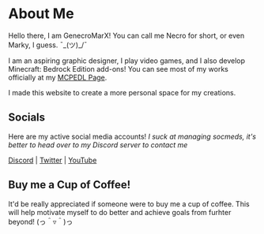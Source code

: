 # About Me

Hello there, I am GenecroMarX! You can call me Necro for short, or even Marky, I guess. ¯\_(ツ)_/¯

I am an aspiring graphic designer, I play video games, and I also develop Minecraft: Bedrock Edition add-ons! You can see most of my works officially at my [MCPEDL Page](https://mcpedl.com/user/zachmc/).

I made this website to create a more personal space for my creations.

## Socials

Here are my active social media accounts! _I suck at managing socmeds, it's better to head over to my Discord server to contact me_

[Discord](https://discord.gg/h4Q6mfGrh3) | [Twitter](https://twitter.com/GenecroMarcus) | [YouTube](https://www.youtube.com/channel/UC1NQ6FKRa-Uvgb3V9bW1u9w)

## Buy me a Cup of Coffee!

It'd be really appreciated if someone were to buy me a cup of coffee. This will help motivate myself to do better and achieve goals from furhter beyond! (っ＾▿＾)っ
